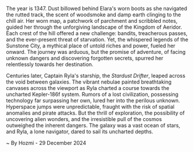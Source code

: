 
The year is 1347.  Dust billowed behind Elara's worn boots as she navigated the rutted track, the scent of woodsmoke and damp earth clinging to the chill air.  Her worn map, a patchwork of parchment and scribbled notes, guided her through the unforgiving landscape of the Kingdom of Aeridor.  Each crest of the hill offered a new challenge: bandits, treacherous passes, and the ever-present threat of starvation.  Yet, the whispered legends of the Sunstone City, a mythical place of untold riches and power, fueled her onward.  The journey was arduous, but the promise of adventure, of facing unknown dangers and discovering forgotten secrets, spurred her relentlessly towards her destination.


Centuries later, Captain Ryla's starship, the *Stardust Drifter*, leaped across the void between galaxies.  The vibrant nebulae painted breathtaking canvases across the viewport as Ryla charted a course towards the uncharted Kepler-186f system. Rumors of a lost civilization, possessing technology far surpassing her own, lured her into the perilous unknown.  Hyperspace jumps were unpredictable, fraught with the risk of spatial anomalies and pirate attacks.  But the thrill of exploration, the possibility of uncovering alien wonders, and the irresistible pull of the cosmos outweighed the inherent dangers.  The galaxy was a vast ocean of stars, and Ryla, a lone navigator, dared to sail its uncharted depths.

~ By Hozmi - 29 December 2024
